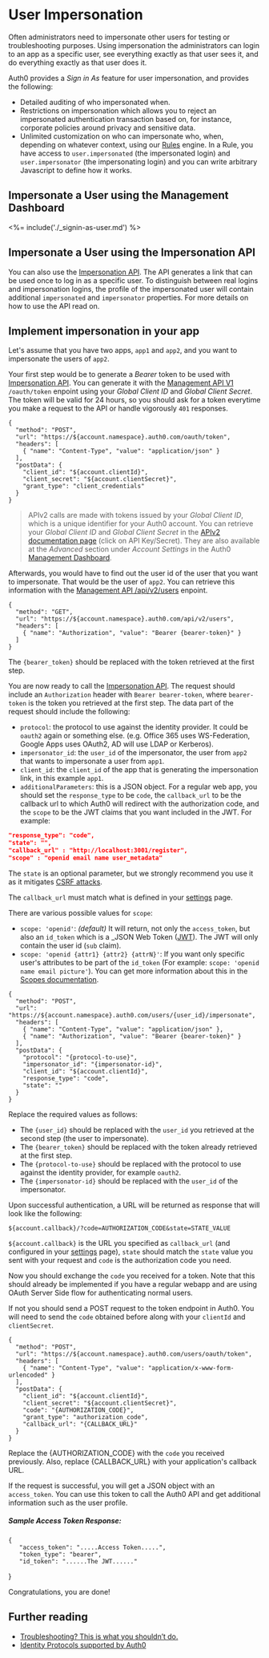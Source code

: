 # User Impersonation

Often administrators need to impersonate other users for testing or troubleshooting purposes. Using impersonation the administrators can login to an app as a specific user, see everything exactly as that user sees it, and do everything exactly as that user does it.

Auth0 provides a _Sign in As_ feature for user impersonation, and provides the following:
- Detailed auditing of who impersonated when.
- Restrictions on impersonation which allows you to reject an impersonated authentication transaction based on, for instance, corporate policies around privacy and sensitive data.
- Unlimited customization on who can impersonate who, when, depending on whatever context, using our [Rules](/rules) engine. In a Rule, you have access to `user.impersonated` (the impersonated login) and `user.impersonator` (the impersonating login) and you can write arbitrary Javascript to define how it works.

## Impersonate a User using the Management Dashboard

<%= include('./_signin-as-user.md') %>

## Impersonate a User using the Impersonation API

You can also use the [Impersonation API](api/authentication#!#post--users--user_id--impersonate). The API generates a link that can be used once to log in as a specific user. To distinguish between real logins and impersonation logins, the profile of the impersonated user will contain additional `impersonated` and `impersonator` properties. For more details on how to use the API read on.

## Implement impersonation in your app

Let's assume that you have two apps, `app1` and `app2`, and you want to impersonate the users of `app2`.

Your first step would be to generate a _Bearer_ token to be used with [Impersonation API](api/authentication#!#post--users--user_id--impersonate). You can generate it with the [Management API V1](api/management/v1) `/oauth/token` enpoint using your _Global Client ID_ and _Global Client Secret_. The token will be valid for 24 hours, so you should ask for a token everytime you make a request to the API or handle vigorously `401` responses.

```har
{
  "method": "POST",
  "url": "https://${account.namespace}.auth0.com/oauth/token",
  "headers": [
    { "name": "Content-Type", "value": "application/json" }
  ],
  "postData": {
    "client_id": "${account.clientId}",
    "client_secret": "${account.clientSecret}",
    "grant_type": "client_credentials"
  }
}
```

> APIv2 calls are made with tokens issued by your _Global Client ID_, which is a unique identifier for your Auth0 account. You can retrieve your _Global Client ID_ and _Global Client Secret_ in the [APIv2 documentation page](api/management/v2) (click on API Key/Secret). They are also available at the _Advanced_ section under _Account Settings_ in the Auth0 [Management Dashboard](${uiURL}/#/account/advanced).

Afterwards, you would have to find out the user id of the user that you want to impersonate. That would be the user of `app2`. You can retrieve this information with the [Management API /api/v2/users](api/management/v2#!/Users/get_users) enpoint.

```har
{
  "method": "GET",
  "url": "https://${account.namespace}.auth0.com/api/v2/users",
  "headers": [
    { "name": "Authorization", "value": "Bearer {bearer-token}" }
  ]
}
```

The `{bearer_token}` should be replaced with the token retrieved at the first step.

You are now ready to call the [Impersonation API](api/authentication#!#post--users--user_id--impersonate). The request should include an `Authorization` header with `Bearer bearer-token`, where `bearer-token` is the token you retrieved at the first step. The data part of the request should include the following:
- `protocol`: the protocol to use against the identity provider. It could be `oauth2` again or something else. (e.g. Office 365 uses WS-Federation, Google Apps uses OAuth2, AD will use LDAP or Kerberos).
- `impersonator_id`: the `user_id` of the impersonator, the user from `app2` that wants to impersonate a user from `app1`.
- `client_id`: the `client_id` of the app that is generating the impersonation link, in this example `app1`.
- `additionalParameters`: this is a JSON object. For a regular web app, you should set the `response_type` to be `code`, the `callback_url` to be the callback url to which Auth0 will redirect with the authorization code, and the `scope` to be the JWT claims that you want included in the JWT. For example:
```json
"response_type": "code",
"state": "",
"callback_url" : "http://localhost:3001/register",
"scope" : "openid email name user_metadata"
```

The `state` is an optional parameter, but we strongly recommend you use it as it mitigates [CSRF attacks](http://en.wikipedia.org/wiki/Cross-site_request_forgery).

The `callback_url` must match what is defined in your [settings](${uiURL}/#/settings) page.

There are various possible values for `scope`:
- `scope: 'openid'`: _(default)_ It will return, not only the `access_token`, but also an `id_token` which is a _JSON Web Token ([JWT](/jwt)). The JWT will only contain the user id (`sub` claim).
- `scope: 'openid {attr1} {attr2} {attrN}'`: If you want only specific user's attributes to be part of the `id_token` (For example: `scope: 'openid name email picture'`).
You can get more information about this in the [Scopes documentation](/scopes).

```har
{
  "method": "POST",
  "url": "https://${account.namespace}.auth0.com/users/{user_id}/impersonate",
  "headers": [
    { "name": "Content-Type", "value": "application/json" },
    { "name": "Authorization", "value": "Bearer {bearer-token}" }
  ],
  "postData": {
    "protocol": "{protocol-to-use}", 
    "impersonator_id": "{impersonator-id}",
    "client_id": "${account.clientId}",
    "response_type": "code",
    "state": ""
  }
}
```

Replace the required values as follows:
- The `{user_id}` should be replaced with the `user_id` you retrieved at the second step (the user to impersonate).
- The `{bearer_token}` should be replaced with the token already retrieved at the first step.
- The `{protocol-to-use}` should be replaced with the protocol to use against the identity provider, for example `oauth2`.
- The `{impersonator-id}` should be replaced with the `user_id` of the impersonator.

Upon successful authentication, a URL will be returned as response that will look like the following:

    ${account.callback}/?code=AUTHORIZATION_CODE&state=STATE_VALUE

`${account.callback}` is the URL you specified as `callback_url` (and configured in your [settings](${uiURL}/#/settings) page), `state` should match the `state` value you sent with your request and `code` is the authorization code you need.

Now you should exchange the `code` you received for a token. Note that this should already be implemented if you have a regular webapp and are using OAuth Server Side flow for authenticating normal users.

If not you should send a POST request to the token endpoint in Auth0. You will need to send the `code` obtained before along with your `clientId` and `clientSecret`.

```har
{
  "method": "POST",
  "url": "https://${account.namespace}.auth0.com/users/oauth/token",
  "headers": [
    { "name": "Content-Type", "value": "application/x-www-form-urlencoded" }
  ],
  "postData": {
    "client_id": "${account.clientId}",
    "client_secret": "${account.clientSecret}",
    "code": "{AUTHORIZATION_CODE}",
    "grant_type": "authorization_code",
    "callback_url": "{CALLBACK_URL}"
  }
}
```

Replace the {AUTHORIZATION_CODE} with the `code` you received previously. Also, replace {CALLBACK_URL} with your application's callback URL.

If the request is successful, you will get a JSON object with an `access_token`. You can use this token to call the Auth0 API and get additional information such as the user profile.


##### Sample Access Token Response:

	{
       "access_token": ".....Access Token.....",
       "token_type": "bearer",
       "id_token": "......The JWT......"
  }

Congratulations, you are done!


## Further reading
- [Troubleshooting? This is what you shouldn’t do.](https://auth0.com/blog/2015/12/14/how-not-to-troubleshoot-bugs-by-impersonating-users/)
- [Identity Protocols supported by Auth0](/protocols)